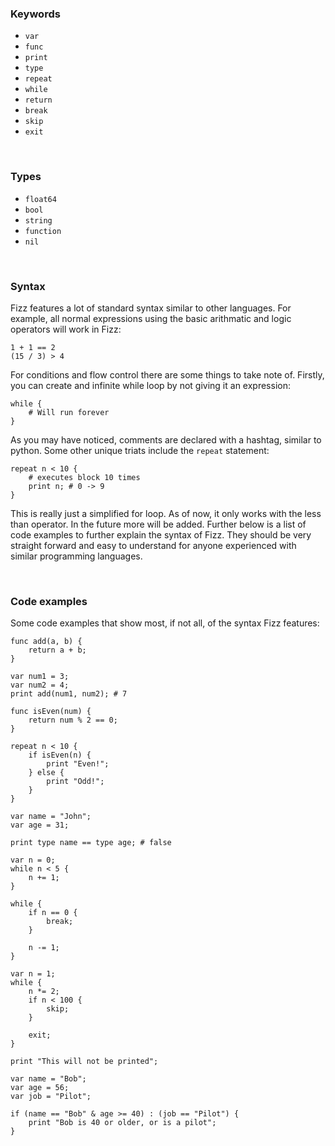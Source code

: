 ### **Keywords**

- `var`
- `func`
- `print`
- `type`
- `repeat`
- `while`
- `return`
- `break`
- `skip`
- `exit`

<br>

### **Types**

- `float64`
- `bool`
- `string`
- `function`
- `nil`

<br>

### **Syntax**

Fizz features a lot of standard syntax similar to other languages. For example, all normal expressions using the basic arithmatic and logic operators will work in Fizz:

`1 + 1 == 2` <br>
`(15 / 3) > 4`

For conditions and flow control there are some things to take note of. Firstly, you can create and infinite while loop by not giving it an expression:

```
while {
    # Will run forever
}
```

As you may have noticed, comments are declared with a hashtag, similar to python. Some other unique triats include the `repeat` statement:

```
repeat n < 10 {
    # executes block 10 times
    print n; # 0 -> 9
}
```

This is really just a simplified for loop. As of now, it only works with the less than operator. In the future more will be added. Further below is a list of code examples to further explain the syntax of Fizz. They should be very straight forward and easy to understand for anyone experienced with similar programming languages.

<br>

### **Code examples**

Some code examples that show most, if not all, of the syntax Fizz features:

```
func add(a, b) {
    return a + b;
}

var num1 = 3;
var num2 = 4;
print add(num1, num2); # 7
```

```
func isEven(num) {
    return num % 2 == 0;
}

repeat n < 10 {
    if isEven(n) {
        print "Even!";
    } else {
        print "Odd!";
    }
}
```

```
var name = "John";
var age = 31;

print type name == type age; # false
```

```
var n = 0;
while n < 5 {
    n += 1;
}

while {
    if n == 0 {
        break;
    }

    n -= 1;
}
```

```
var n = 1;
while {
    n *= 2;
    if n < 100 {
        skip;
    }

    exit;
}

print "This will not be printed";
```

```
var name = "Bob";
var age = 56;
var job = "Pilot";

if (name == "Bob" & age >= 40) : (job == "Pilot") {
    print "Bob is 40 or older, or is a pilot";
}
```

